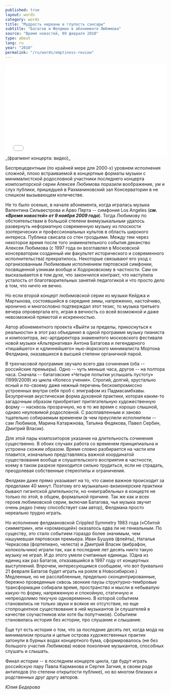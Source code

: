 ```yaml
---
published: true
layout: words
category: words
title: "Мудрость нирваны и глупость сансары"
subtitle: "Батагов и Фелдман в абонементе Любимова"
source: "Время новостей, 09 февраля 2010"
type: about
lang: ru
year: "2010"
permalink: "/ru/words/emptiness-review"
---
```


 	
<iframe width="510" height="287" src="//www.youtube.com/embed/pQYJywFIzAM" frameborder="0" allowfullscreen></iframe>
_(фрагмент концерта: видео)_

Беспрецедентным (по крайней мере для 2000-х) уровнем исполнения сложной, плохо встраиваемой в концертные форматы музыки с минималистской родословной участники последнего концерта композиторской серии Алексея Любимова поразили воображение, ум и слух публики, пришедшей в Рахманиновский зал Консерватории в не слишком вызывающем количестве.

Не то было осенью, в начале абонемента, когда игралась музыка Валентина Сильвестрова и Арво Пярта -- симфония Los Angeles (**_см. «Время новостей» от 9 ноября 2009 года_**). Тогда Любимову по обстоятельствам в большой степени внемузыкальным удалось развернуть неформатную современную музыку из плоскости эзотерических и профессиональных культов в область широкого интереса. Публика свисала со стен гроздьями. Между тем через некоторое время после того знаменательного события деканство Алексея Любимова (с 1997 года он возглавлял в Московской консерватории созданный им факультет исторического и современного исполнительства) прекратилось. Некоторые связывают его уход с организованным Любимовым исполнением пяртовской симфонии, посвященной узникам вообще и Ходорковскому в частности. Сам он высказывается в том духе, что закончился контракт, что наступила усталость от благотворительных занятий педагогикой и что просто дело в том, что ничто не вечно.

Но если второй концерт любимовской серии из музыки Кейджа и Мартынова, состоявшийся в середине зимы, напряженно, настойчиво, иронично и многословно подтверждал этот тезис, то музыка третьего вечера опровергала его, играя в вечность со всей возможной и даже невозможной прямотой и искренностью.

Автор абонементного проекта «Выйти за пределы, прикоснуться к реальности» в этот раз объединил в одной программе музыку пианиста и композитора, экс-артдиректора знаменитого московского фестиваля новой музыки «Альтернатива» Антона Батагова и легендарного «тишайшего» и «длиннейшего» нью-йоркского минималиста Мортона Фелдмана, оказавшихся в высшей степени органичной парой.

В трехчасовой программе звучало всего два сочинения (оба -- российские премьеры). Одно -- чуть меньше часа, другое -- на полтора часа. Сначала -- батаговские «Четыре попытки услышать пустоту» (1999/2009) из цикла «Колесо учения». Строгий, долгий, хрустально ясный и по-своему даже нежный перечень бескомпромиссно устроенных внутри себя проб с эпиграфом из Падмасамбхавы. Безупречная акустическая форма духовной практики, которая каким-то загадочным образом приобретает притягательную художественную форму -- насквозь прозрачную, но в то же время с хорошо слышной, однако неуловимой родословной. С расплавленным и заново тщательно собираемым временем (в чем преуспели исполнители -- сам Любимов, Марина Катаржнова, Татьяна Федякова, Павел Сербин, Дмитрий Власик).

Для этой пары композиторов указание на длительность сочинения существенно. В обоих случаях работа со временем принципиальна и устроена схожим образом. Время словно разбирается на части или плавится, изначально представляясь важной координатой существования вообще и слушательского восприятия в частности, коему в таком разрезе приходится сильно трудиться, если не страдать, преодолевая собственные стереотипы и ограничения.

Фелдман даже прямо указывает на то, что самое важное происходит за пределами 40 минут. Поэтому его музыкально-визионерские практики бывают гигантской длительности, но «неиграбельны» в концерте не только по этой, в общем, формальной причине. Так же как и всех героев любимовской серии, включая Батагова, чья музыка звучит очень редко (чему способствует сам автор), Фелдмана просто нереально трудно играть.

Но исполнение фелдмановской Crippled Symmetry 1983 года («Сбитой симметрии», или «хромающей») оказалось едва ли не гениальным. По существу, это стало событием гораздо более значимым, чем нашумевшая пяртовская премьера. Иван Бушуев (флейты), Наталья Черкасова (фортепиано, челеста) и Дмитрий Власик (вибрафон, колокольчики) играли так, как в последние лет десять никто такую музыку не играл. И до этого умели считанные единицы. (Одна из единиц как раз Батагов, отказавшийся в 1997 году от концертных выступлений. Впрочем, интересующимся сообщаем, что вот буквально 21 февраля Батагов будет играть на рояле в Новосибирске.) Медленные, но не расслабленные, предельно сконцентрированные, бережно проведенные сквозь звонкие паузы структурно-тембровые трансформации собирали время, пространство и мысли в небывалую какую-то форму, напряженную и спокойную, статичную и непреодолимо текучую одновременно. В которой событием становились не только звуки и всякое их отсутствие, но еще стопроцентное существование в ней музыкантов (и слушателей в качестве соучастников или хотя бы попутчиков). Событием становилась история без истории, про слушание и слышание.

Еще тут есть история о том, что за последние десять лет, когда мода на минимализм прошла и целые острова художественных практик затонули в бурных водах концертного бума, сформировалось (не без большого участия Любимова) новое поколение музыкантов, способных слушать и слышать.

Финал истории -- в последнем концерте цикла, где будут играть российскую пару Павла Карманова и Сергея Загния, в своем роде антиподов (по степени открытости публике), но во многом близких и родственных друг другу авторов.

_Юлия Бедерова_